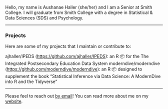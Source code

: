 Hello, my name is Aushanae Haller (she/her) and I am a Senior at Smith College. I will graduate from Smith College with a degree in Statistical & Data Sciences (SDS) and Psychology.

-----------

### Projects

Here are some of my projects that I maintain or contribute to:

ajhaller/IPEDS (https://github.com/ajhaller/IPEDS): an R 📦 for the The Integrated Postsecondary Education Data System
moderndive/moderndive (https://github.com/moderndive/moderndive): an R 📦 designed to supplement the book “Statistical Inference via Data Science: A ModernDive into R and the Tidyverse”

-----------

Please feel to reach out [by email](mailto:aushanaenhaller@gmail.com)! You can read more about me on my [website](https://aushanaehaller.com).
